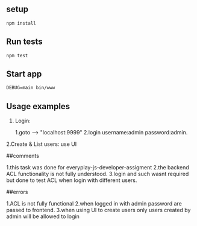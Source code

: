 
## setup

    npm install


## Run tests

    npm test

## Start app

    DEBUG=main bin/www

## Usage examples

1. Login:
    
    1.goto --> "localhost:9999"
    2.login username:admin password:admin.
    
2.Create & List users:
    use UI 
    
##comments

  1.this task was done for everyplay-js-developer-assigment
  2.the backend ACL functionality is not fully understood.
  3.login and such wasnt required but done to test ACL when login with different users.

##errors
  
  1.ACL is not fully functional
  2.when logged in with admin password are passed to frontend.
  3.when using UI to create users only users created by admin will be allowed to login

  
  


    
